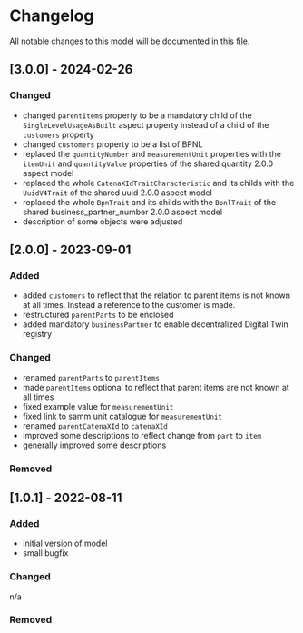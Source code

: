 # Changelog
All notable changes to this model will be documented in this file.

## [3.0.0] - 2024-02-26
### Changed
- changed `parentItems` property to be a mandatory child of the `SingleLevelUsageAsBuilt` aspect property instead of a child of the `customers` property
- changed `customers` property to be a list of BPNL
- replaced the `quantityNumber` and `measurementUnit` properties with the `itemUnit` and `quantityValue` properties of the shared quantity 2.0.0 aspect model
- replaced the whole `CatenaXIdTraitCharacteristic` and its childs with the `UuidV4Trait` of the shared uuid 2.0.0 aspect model
- replaced the whole `BpnTrait` and its childs with the `BpnlTrait` of the shared business_partner_number 2.0.0 aspect model
- description of some objects were adjusted


## [2.0.0] - 2023-09-01
### Added
- added `customers` to reflect that the relation to parent items is not known at all times. Instead a reference to the customer is made.
- restructured `parentParts` to be enclosed 
- added mandatory `businessPartner` to enable decentralized Digital Twin registry


### Changed
- renamed `parentParts` to `parentItems`
- made `parentItems` optional to reflect that parent items are not known at all times
- fixed example value for `measurementUnit`
- fixed link to samm unit catalogue for `measurementUnit`
- renamed `parentCatenaXId` to `catenaXId`
- improved some descriptions to reflect change from `part` to `item`
- generally improved some descriptions

### Removed

## [1.0.1] - 2022-08-11
### Added
- initial version of model
- small bugfix

### Changed
n/a

### Removed
